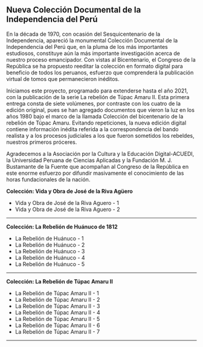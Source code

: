 ## Nueva Colección Documental de la Independencia del Perú

En la década de 1970, con ocasión del Sesquicentenario de la Independencia, apareció la monumental Colección Documental de la Independencia del Perú que, en la pluma de los más importantes estudiosos, constituye aún la más importante investigación acerca de nuestro proceso emancipador. Con vistas al Bicentenario, el Congreso de la República se ha propuesto reeditar la colección en formato digital para beneficio de todos los peruanos, esfuerzo que comprenderá la publicación virtual de tomos que permanecieron inéditos.

Iniciamos este proyecto, programado para extenderse hasta el año 2021, con la publicación de la serie La rebelión de Túpac Amaru II. Esta primera entrega consta de siete volúmenes, por contraste con los cuatro de la edición original, pues se han agregado documentos que vieron la luz en los años 1980 bajo el marco de la llamada Colección del bicentenario de la rebelión de Túpac Amaru. Evitando repeticiones, la nueva edición digital contiene información inédita referida a la correspondencia del bando realista y a los procesos judiciales a los que fueron sometidos los rebeldes, nuestros primeros próceres.

Agradecemos a la Asociación por la Cultura y la Educación Digital-ACUEDI, la Universidad Peruana de Ciencias Aplicadas y la Fundación M. J. Bustamante de la Fuente que acompañan al Congreso de la República en este enorme esfuerzo por difundir masivamente el conocimiento de las horas fundacionales de la nación.


**Colección: Vida y Obra de José de la Riva Agüero**
- Vida y Obra de José de la Riva Aguero - 1
- Vida y Obra de José de la Riva Aguero - 2
***

**Colección: La Rebelión de Huánuco de 1812**
- La Rebelión de Huánuco - 1
- La Rebelión de Huánuco - 2
- La Rebelión de Huánuco - 3
- La Rebelión de Huánuco - 4
- La Rebelión de Huánuco - 5
***

**Colección: La Rebelión de Túpac Amaru II**
- La Rebelión de Túpac Amaru II - 1
- La Rebelión de Túpac Amaru II - 2
- La Rebelión de Túpac Amaru II - 3
- La Rebelión de Túpac Amaru II - 4
- La Rebelión de Túpac Amaru II - 5
- La Rebelión de Túpac Amaru II - 6
- La Rebelión de Túpac Amaru II - 7
***
